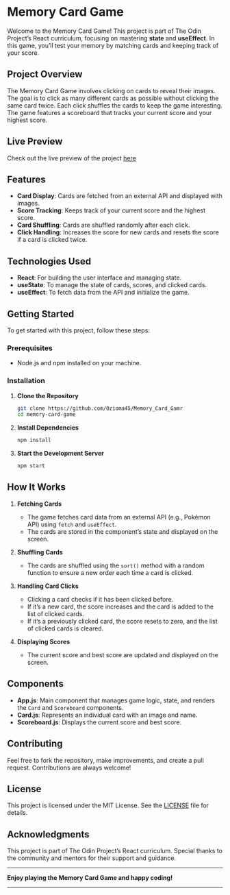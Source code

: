 # Memory Card Game

Welcome to the Memory Card Game! This project is part of The Odin Project’s React curriculum, focusing on mastering **state** and **useEffect**. In this game, you’ll test your memory by matching cards and keeping track of your score.

## Project Overview

The Memory Card Game involves clicking on cards to reveal their images. The goal is to click as many different cards as possible without clicking the same card twice. Each click shuffles the cards to keep the game interesting. The game features a scoreboard that tracks your current score and your highest score.

## Live Preview

Check out the live preview of the project [here](#)

## Features

- **Card Display**: Cards are fetched from an external API and displayed with images.
- **Score Tracking**: Keeps track of your current score and the highest score.
- **Card Shuffling**: Cards are shuffled randomly after each click.
- **Click Handling**: Increases the score for new cards and resets the score if a card is clicked twice.

## Technologies Used

- **React**: For building the user interface and managing state.
- **useState**: To manage the state of cards, scores, and clicked cards.
- **useEffect**: To fetch data from the API and initialize the game.

## Getting Started

To get started with this project, follow these steps:

### Prerequisites

- Node.js and npm installed on your machine.

### Installation

1. **Clone the Repository**

   ```bash
   git clone https://github.com/Ozioma45/Memory_Card_Gamr
   cd memory-card-game
   ```

2. **Install Dependencies**

   ```bash
   npm install
   ```

3. **Start the Development Server**

   ```bash
   npm start
   ```

## How It Works

1. **Fetching Cards**

   - The game fetches card data from an external API (e.g., Pokémon API) using `fetch` and `useEffect`.
   - The cards are stored in the component’s state and displayed on the screen.

2. **Shuffling Cards**

   - The cards are shuffled using the `sort()` method with a random function to ensure a new order each time a card is clicked.

3. **Handling Card Clicks**

   - Clicking a card checks if it has been clicked before.
   - If it’s a new card, the score increases and the card is added to the list of clicked cards.
   - If it’s a previously clicked card, the score resets to zero, and the list of clicked cards is cleared.

4. **Displaying Scores**

   - The current score and best score are updated and displayed on the screen.

## Components

- **App.js**: Main component that manages game logic, state, and renders the `Card` and `Scoreboard` components.
- **Card.js**: Represents an individual card with an image and name.
- **Scoreboard.js**: Displays the current score and best score.

## Contributing

Feel free to fork the repository, make improvements, and create a pull request. Contributions are always welcome!

## License

This project is licensed under the MIT License. See the [LICENSE](LICENSE) file for details.

## Acknowledgments

This project is part of The Odin Project’s React curriculum. Special thanks to the community and mentors for their support and guidance.

---

**Enjoy playing the Memory Card Game and happy coding!**

---
